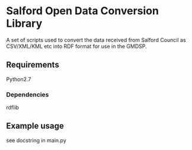 # Salford Open Data Conversion Library

A set of scripts used to convert the data received from Salford Council as CSV/XML/KML etc into RDF format for use in
the GMDSP.

## Requirements

Python2.7

### Dependencies

rdflib

## Example usage

see docstring in main.py